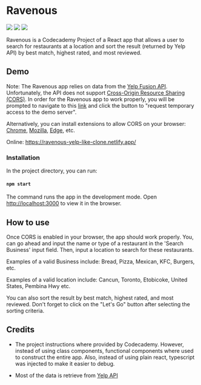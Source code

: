 <h1 style="font-weight:bold;">Ravenous</h1>

[![](https://img.shields.io/badge/Chrome%20(CORS)-0.1.6-orange)](https://chrome.google.com/webstore/detail/allow-cors-access-control/lhobafahddgcelffkeicbaginigeejlf)
[![](https://img.shields.io/badge/Mozilla%20(CORS)-18.11.13.2043-brightgreen)](https://addons.mozilla.org/en-CA/firefox/addon/cors-everywhere/?utm_source=addons.mozilla.org&utm_medium=referral&utm_content=search)
[![](https://img.shields.io/badge/Edge%20(CORS)-0.1.6-blue)](https://microsoftedge.microsoft.com/addons/detail/allow-cors-accesscontro/bhjepjpgngghppolkjdhckmnfphffdag)

Ravenous is a Codecademy Project of a React app that allows a user to search for restaurants at a location and sort the result (returned by Yelp API) by best match, highest rated, and most reviewed. 

## Demo
Note: The Ravenous app relies on data from the [Yelp Fusion API](https://www.yelp.com/fusion). Unfortunately, the API does not support [Cross-Origin Resource Sharing (CORS)](https://developer.mozilla.org/en-US/docs/Web/HTTP/CORS). In order for the Ravenous app to work properly, you will be prompted to navigate to this [link](https://cors-anywhere.herokuapp.com/corsdemo) and click the button to "request temporary access to the demo server".

Alternatively, you can install extensions to allow CORS on your browser: [Chrome](https://chrome.google.com/webstore/search/cors?hl=en-US), [Mozilla](https://addons.mozilla.org/en-CA/firefox/search/?q=cors), [Edge](https://microsoftedge.microsoft.com/addons/search/cors?hl=en-US), etc. 

Online: https://ravenous-yelp-like-clone.netlify.app/

### Installation

In the project directory, you can run:

#### `npm start`

The command runs the app in the development mode. Open [http://localhost:3000](http://localhost:3000) to view it in the browser.

## How to use

Once CORS is enabled in your browser, the app should work properly. You, can go ahead and input the name or type of a restaurant in the 'Search Business' input field. Then, input a location to search for these restaurants.

Examples of a valid Business include: Bread, Pizza, Mexican, KFC, Burgers, etc. 

Examples of a valid location include: Cancun, Toronto, Etobicoke, United States, Pembina Hwy etc.

You can also sort the result by best match, highest rated, and most reviewed. Don't forget to click on the "Let's Go" button after selecting the sorting criteria.

## Credits
- The project instructions where provided by Codecademy. However, instead of using class components, functional components where used to construct the entire app. Also, instead of using plain react, typescript was injected to make it easier to debug.

- Most of the data is retrieve from [Yelp API](https://www.yelp.com/developers/documentation/v3)




